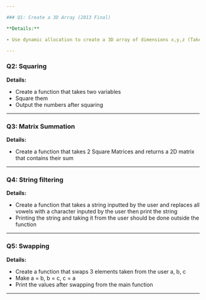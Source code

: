 ```yaml
---

### Q1: Create a 3D Array (2013 Final)

**Details:**

- Use dynamic allocation to create a 3D array of dimensions x,y,z (Taken from user)

---
```


### Q2: Squaring

**Details:**

- Create a function that takes two variables
- Square them
- Output the numbers after squaring

---

### Q3: Matrix Summation

**Details:**

- Create a function that takes 2 Square Matrices and returns a 2D matrix that contains their sum

---

### Q4: String filtering

**Details:**

- Create a function that takes a string inputted by the user and replaces all vowels with a character inputed by the user then print the string
- Printing the string and taking it from the user should be done outside the function

---

### Q5: Swapping

**Details:**

- Create a function that swaps 3 elements taken from the user a, b, c
- Make a = b, b = c, c = a
- Print the values after swapping from the main function

---